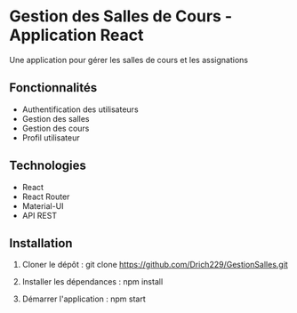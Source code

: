 # Gestion des Salles de Cours - Application React

Une application pour gérer les salles de cours et les assignations

## Fonctionnalités

- Authentification des utilisateurs
- Gestion des salles
- Gestion des cours
- Profil utilisateur

## Technologies

- React
- React Router
- Material-UI
- API REST

## Installation

1. Cloner le dépôt :
git clone https://github.com/Drich229/GestionSalles.git

2. Installer les dépendances :
npm install

3. Démarrer l'application :
npm start

